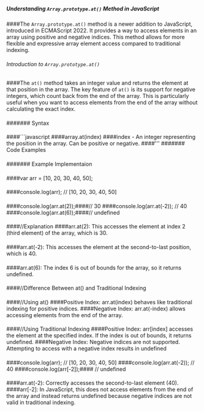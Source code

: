##### Understanding `Array.prototype.at()` Method in JavaScript
####
####The `Array.prototype.at()` method is a newer addition to JavaScript, introduced in ECMAScript 2022. It provides a way to access elements in an array using positive and negative indices. This method allows for more flexible and expressive array element access compared to traditional indexing.
####
###### Introduction to `Array.prototype.at()`
####
####The `at()` method takes an integer value and returns the element at that position in the array. The key feature of `at()` is its support for negative integers, which count back from the end of the array. This is particularly useful when you want to access elements from the end of the array without calculating the exact index.
####
####### Syntax
####
####```javascript
####array.at(index)
####index - An integer representing the position in the array. Can be positive or negative.
####'''
####### Code Examples
####
####### Example Implementaion
####
####var arr = [10, 20, 30, 40, 50];
####
####console.log(arr); // [10, 20, 30, 40, 50]
####
####console.log(arr.at(2));####// 30
####console.log(arr.at(-2)); // 40
####console.log(arr.at(6));####// undefined
####
####
####
####//Explanation
####arr.at(2): This accesses the element at index 2 (third element) of the array, which is 30.
####
####arr.at(-2): This accesses the element at the second-to-last position, which is 40.
####
####arr.at(6): The index 6 is out of bounds for the array, so it returns undefined.
####
####
####//Difference Between at() and Traditional Indexing
####
####//Using at()
####Positive Index: arr.at(index) behaves like traditional indexing for positive indices.
####Negative Index: arr.at(-index) allows accessing elements from the end of the array.
####
####//Using Traditional Indexing
####Positive Index: arr[index] accesses the element at the specified index. If the index is out of bounds, it returns undefined.
####Negative Index: Negative indices are not supported. Attempting to access with a negative index results in undefined
####
####console.log(arr); // [10, 20, 30, 40, 50]
####console.log(arr.at(-2)); // 40
####console.log(arr[-2]);#### // undefined
####
####arr.at(-2): Correctly accesses the second-to-last element (40).
####arr[-2]: In JavaScript, this does not access elements from the end of the array and instead returns undefined because negative indices are not valid in traditional indexing.
